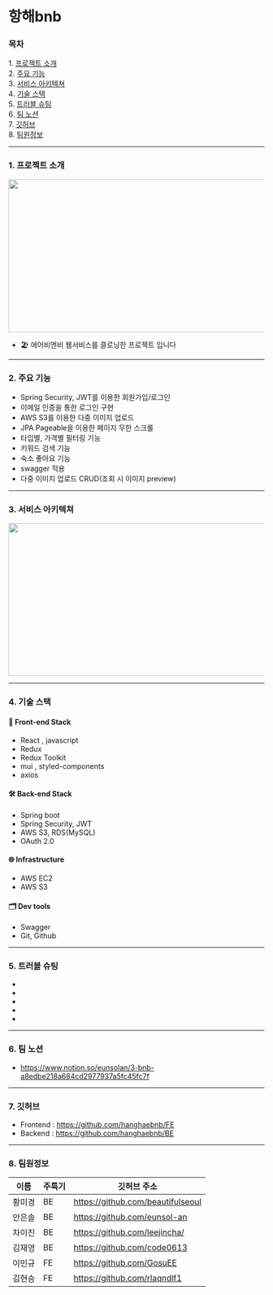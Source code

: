 # 항해bnb

### 목차 

1️. [프로젝트 소개](#1-프로젝트-소개)  
2️. [주요 기능](#2-주요-기능)  
3️. [서비스 아키텍쳐](#3-서비스-아키텍쳐)  
4️. [기술 스택](#4-기술-스택)  
5️. [트러블 슈팅](#5-트러블-슈팅)  
6️. [팀 노션](#6-팀-노션)  
7. [깃허브](#7-깃허브)  
8. [팀원정보](#8-팀원정보)  

------------------------------

### 1. 프로젝트 소개 
<img src="https://www.notion.so/image/https%3A%2F%2Fs3-us-west-2.amazonaws.com%2Fsecure.notion-static.com%2F4208e07b-525a-4b3d-b326-80c806bd428a%2FScreenshot_2022-12-29_at_6.39.18_PM.png?table=block&id=76fdb4d5-2bd3-48d5-aa65-594e1e95a28f&spaceId=03ecaa49-0bbd-451e-83a4-9d1732644b8c&width=2000&userId=f77f0bf9-b8f6-4cd3-9ef1-b42597ef38c7&cache=v2" height="300px" width="600px">

- 🏖️ 에어비앤비 웹서비스를 클로닝한 프로젝트 입니다   

------------------------------
### 2. 주요 기능

- Spring Security, JWT를 이용한 회원가입/로그인
- 이메일 인증을 통한 로그인 구현
- AWS S3를 이용한 다중 이미지 업로드
- JPA Pageable을 이용한 페이지 무한 스크롤
- 타입별, 가격별 필터링 기능
- 키워드 검색 기능
- 숙소 좋아요 기능
- swagger 적용
- 다중 이미지 업로드 CRUD(조회 시 이미지 preview)
------------------------------
### 3. 서비스 아키텍쳐
<img src="https://www.notion.so/image/https%3A%2F%2Fs3-us-west-2.amazonaws.com%2Fsecure.notion-static.com%2F0c1daa2f-0935-4d03-9278-5475ea0f139c%2FScreenshot_2022-12-29_at_6.07.24_PM.png?id=97755fb7-c36a-4b95-9175-abc8f35e544f&table=block&spaceId=03ecaa49-0bbd-451e-83a4-9d1732644b8c&width=2000&userId=f77f0bf9-b8f6-4cd3-9ef1-b42597ef38c7&cache=v2 " height="300px" width="600px">   

------------------------------
### 4. 기술 스택
 
#### 🎨 **Front-end Stack**

- React , javascript
- Redux
- Redux Toolkit
- mui , styled-components
- axios

#### 🛠 **Back-end Stack**

- Spring boot
- Spring Security, JWT
- AWS S3, RDS(MySQL)
- OAuth 2.0

#### 🌐 **Infrastructure**

- AWS EC2
- AWS S3

#### 🗂 **Dev tools**

- Swagger
- Git, Github

------------------------------
### 5. 트러블 슈팅
-
-
-
-
-

------------------------------
### 6. 팀 노션
- <https://www.notion.so/eunsolan/3-bnb-a8edbe218a684cd2977937a5fc45fc7f>
------------------------------
### 7. 깃허브
- Frontend : <https://github.com/hanghaebnb/FE>
- Backend : <https://github.com/hanghaebnb/BE>
------------------------------
### 8. 팀원정보
|이름|주특기|깃허브 주소|
|---|---|---|
|황미경|BE|<https://github.com/beautifulseoul>|
|안은솔|BE|<https://github.com/eunsol-an>|
|차이진|BE|<https://github.com/leejincha/>|
|김재영|BE|<https://github.com/code0613>|
|이민규|FE|<https://github.com/GosuEE>|
|김현승|FE|<https://github.com/rlaqndlf1>|

